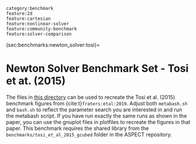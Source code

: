 ```{tags}
category:benchmark
feature:2d
feature:cartesian
feature:nonlinear-solver
feature:community-benchmark
feature:solver-comparison
```

(sec:benchmarks:newton_solver:tosi)=
# Newton Solver Benchmark Set - Tosi et at. (2015)

The files in [this directory](https://github.com/geodynamics/aspect/tree/main/benchmarks/newton_solver_benchmark_set/tosi_et_al_2015)
can be used to recreate the Tosi et al. (2015) benchmark figures
from {cite:t}`fraters:etal:2019`. Adjust both `metabash.sh` and `bash.sh`
to reflect the parameter search you are interested in and run the metabash
script. If you have run exactly the same runs as shown in the paper, you can
use the gnuplot files in plotfiles to recreate the figures in that paper. This
benchmark requires the shared library from the `benchmarks/tosi_et_al_2015_gcubed`
folder in the ASPECT repository.
